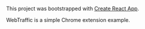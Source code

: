 This project was bootstrapped with [Create React App](https://github.com/facebookincubator/create-react-app).

WebTraffic is a simple Chrome extension example.
